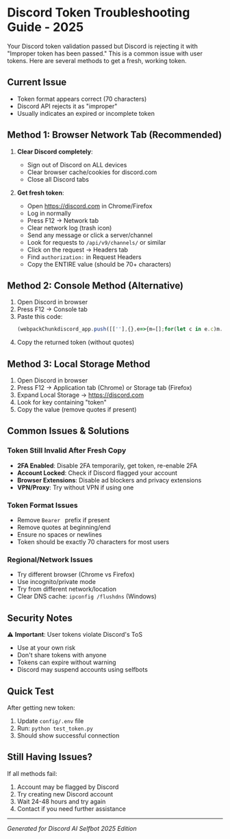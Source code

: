 # Discord Token Troubleshooting Guide - 2025

Your Discord token validation passed but Discord is rejecting it with "Improper token has been passed." This is a common issue with user tokens. Here are several methods to get a fresh, working token.

## Current Issue
- Token format appears correct (70 characters)
- Discord API rejects it as "improper"
- Usually indicates an expired or incomplete token

## Method 1: Browser Network Tab (Recommended)

1. **Clear Discord completely**:
   - Sign out of Discord on ALL devices
   - Clear browser cache/cookies for discord.com
   - Close all Discord tabs

2. **Get fresh token**:
   - Open https://discord.com in Chrome/Firefox
   - Log in normally
   - Press F12 → Network tab
   - Clear network log (trash icon)
   - Send any message or click a server/channel
   - Look for requests to `/api/v9/channels/` or similar
   - Click on the request → Headers tab
   - Find `authorization:` in Request Headers
   - Copy the ENTIRE value (should be 70+ characters)

## Method 2: Console Method (Alternative)

1. Open Discord in browser
2. Press F12 → Console tab
3. Paste this code:
   ```javascript
   (webpackChunkdiscord_app.push([[''],{},e=>{m=[];for(let c in e.c)m.push(e.c[c])}]),m).find(m=>m?.exports?.default?.getToken!==void 0).exports.default.getToken()
   ```
4. Copy the returned token (without quotes)

## Method 3: Local Storage Method

1. Open Discord in browser
2. Press F12 → Application tab (Chrome) or Storage tab (Firefox)
3. Expand Local Storage → https://discord.com
4. Look for key containing "token"
5. Copy the value (remove quotes if present)

## Common Issues & Solutions

### Token Still Invalid After Fresh Copy
- **2FA Enabled**: Disable 2FA temporarily, get token, re-enable 2FA
- **Account Locked**: Check if Discord flagged your account
- **Browser Extensions**: Disable ad blockers and privacy extensions
- **VPN/Proxy**: Try without VPN if using one

### Token Format Issues
- Remove `Bearer ` prefix if present
- Remove quotes at beginning/end
- Ensure no spaces or newlines
- Token should be exactly 70 characters for most users

### Regional/Network Issues
- Try different browser (Chrome vs Firefox)
- Use incognito/private mode
- Try from different network/location
- Clear DNS cache: `ipconfig /flushdns` (Windows)

## Security Notes
⚠️ **Important**: User tokens violate Discord's ToS
- Use at your own risk
- Don't share tokens with anyone
- Tokens can expire without warning
- Discord may suspend accounts using selfbots

## Quick Test
After getting new token:
1. Update `config/.env` file
2. Run: `python test_token.py`
3. Should show successful connection

## Still Having Issues?
If all methods fail:
1. Account may be flagged by Discord
2. Try creating new Discord account
3. Wait 24-48 hours and try again
4. Contact if you need further assistance

---
*Generated for Discord AI Selfbot 2025 Edition*